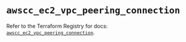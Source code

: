 # `awscc_ec2_vpc_peering_connection`

Refer to the Terraform Registry for docs: [`awscc_ec2_vpc_peering_connection`](https://registry.terraform.io/providers/hashicorp/awscc/0.70.0/docs/resources/ec2_vpc_peering_connection).
